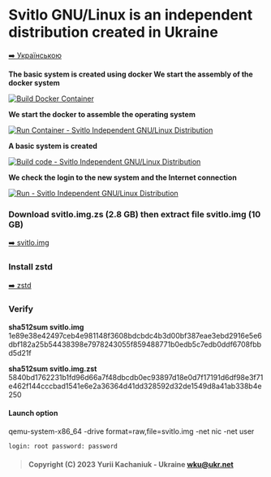 # Svitlo GNU/Linux is an independent distribution created in Ukraine
<p><a href="example-uk.md"> ➡️ Українською </a></p>



**The basic system is created using docker
We start the assembly of the docker system**

[![Build Docker Container](https://res.cloudinary.com/marcomontalbano/image/upload/v1679222804/video_to_markdown/images/youtube--DtVHRhtbbnA-c05b58ac6eb4c4700831b2b3070cd403.jpg)](https://www.youtube.com/watch?v=DtVHRhtbbnA&t=24s "Build Docker Container")


**We start the docker to assemble the operating system**

[![Run Container - Svitlo Independent GNU/Linux Distribution](https://res.cloudinary.com/marcomontalbano/image/upload/v1679222729/video_to_markdown/images/youtube--MA8ZIM1aWFw-c05b58ac6eb4c4700831b2b3070cd403.jpg)](https://www.youtube.com/watch?v=MA8ZIM1aWFw&t=24s "Run Container - Svitlo Independent GNU/Linux Distribution")


**A basic system is created**

[![Build code - Svitlo Independent GNU/Linux Distribution](https://res.cloudinary.com/marcomontalbano/image/upload/v1679222546/video_to_markdown/images/youtube--3LAz1xeGp3g-c05b58ac6eb4c4700831b2b3070cd403.jpg)](https://www.youtube.com/watch?v=3LAz1xeGp3g&t=71s "Build code - Svitlo Independent GNU/Linux Distribution")


**We check the login to the new system and the Internet connection**

[![Run - Svitlo Independent GNU/Linux Distribution ](https://res.cloudinary.com/marcomontalbano/image/upload/v1679222653/video_to_markdown/images/youtube--ONv6p2ZQTZY-c05b58ac6eb4c4700831b2b3070cd403.jpg)](https://www.youtube.com/watch?v=ONv6p2ZQTZY&t=24s "Run - Svitlo Independent GNU/Linux Distribution ")




### Download svitlo.img.zs (2.8 GB) then extract file svitlo.img (10 GB)
<p><a href="https://svitlo-source.kachanyuk.com/download/linux/svitlo/img/v0.2/svitlo.img.zst"> ➡️ svitlo.img </a></p>


### Install zstd
<p><a href="https://github.com/facebook/zstd/releases/tag/v1.5.4"> ➡️ zstd </a></p>

### Verify 

**sha512sum svitlo.img**
1e89e38e42497ceb4e981148f3608bdcbdc4b3d00bf387eae3ebd2916e5e6dbf182a25b54438398e7978243055f859488771b0edb5c7edb0ddf6708fbbd5d21f

**sha512sum svitlo.img.zst**
5840bd1762231b1fd96d66a7f48dbcdb0ec93897d18e0d7f17191d6df98e3f71e462f144cccbad1541e6e2a36364d41dd328592d32de1549d8a41ab338b4e250


#### Launch option
qemu-system-x86_64 -drive format=raw,file=svitlo.img -net nic -net user

`login: root
password: password`





> #### Copyright (C) 2023 Yurii Kachaniuk - Ukraine <wku@ukr.net>
